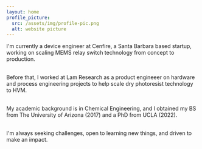 ```yaml
---
layout: home
profile_picture:
  src: /assets/img/profile-pic.png
  alt: website picture
---
```


<p>
    
  I'm currently a device engineer at Cenfire, a Santa Barbara based startup, working on scaling MEMS relay switch technology from concept to production. <br><br>

  Before that, I worked at Lam Research as a product engineeer on hardware and process engineering projects to help scale dry photoresist technology to HVM. <br><br>

  My academic background is in Chemical Engineering, and I obtained my BS from The University of Arizona (2017) and a PhD from UCLA (2022). <br><br> 
   
  I'm always seeking challenges, open to learning new things, and driven to make an impact. <br><br> 

</p>
